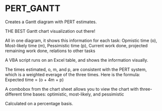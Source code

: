 # PERT_GANTT
Creates a Gantt diagram with PERT estimates.

THE BEST Gantt chart visualization out there! 

All in one diagram, it shows this information for each task:
Opmistic time (o), Most-likely time (m), Pessimistic time (p), Current work done, projected remaining work done, relations to other tasks

A VBA script runs on an Excel table, and shows the information visually. 

The times estimated, o, m, and p, are consistent with the PERT system, which is a weighted everage of the three times. Here is the formula:
  Expected time = (o + 4m + p)

A combobox from the chart sheet allows you to view the chart with three-different time bases: optimistic, most-likely, and pessimistic

Calculated on a percentage basis.

